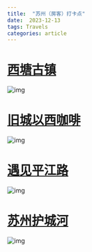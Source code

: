 ```yaml
---
title:  "苏州（房客）打卡点"
date:  2023-12-13
tags: Travels
categories: article
---
```

# [西塘古镇](https://j.map.baidu.com/7d/b-d)

![img](https://cjh-ticket.cdn.bcebos.com/100c0g0000007toz7DD59.jpg)

# [旧城以西咖啡](https://j.map.baidu.com/88/P8GK)

![img](https://lbsugc.cdn.bcebos.com/images/B655db78041c258ab4.jpeg)

# [遇见平江路](https://j.map.baidu.com/f2/R5GK)

![img](https://pic1.zhimg.com/80/v2-6ee8f9743d512c7a812cf373d08562d8_720w.webp)

# [苏州护城河](https://j.map.baidu.com/f7/SHIJ)

![img](https://encrypted-tbn0.gstatic.com/images?q=tbn:ANd9GcTE-6npz6QUMN9jXxbccvuQCHQ_sHfkcJx886-I7A5KdA&s)